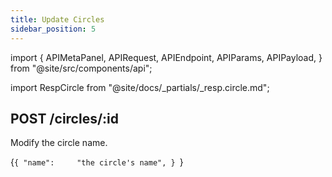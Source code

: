 ```yaml
---
title: Update Circles
sidebar_position: 5
---
```


import {
  APIMetaPanel,
  APIRequest,
  APIEndpoint,
  APIParams,
  APIPayload,
} from "@site/src/components/api";

import RespCircle from "@site/docs/_partials/_resp.circle.md";

## POST /circles/:id

Modify the circle name.

<APIEndpoint url="/circles/:id" />

<APIMetaPanel scope="CIRCLES:WRITE" />

<APIParams p-id="The ID of circle." p-id-required={true} />

<APIPayload>{`{
  "name":     "the circle's name",
}
`}</APIPayload>

<APIRequest
  title="Update a Circle"
  method="POST"
  url='/circles/a465ffdb-4441-4cb9-8b45-00cf79dfbc46 --data &apos;{"name": "Circle Name"}&apos;'
/>

<RespCircle />
